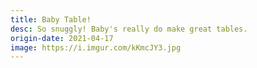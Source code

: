 ```yaml
---
title: Baby Table!
desc: So snuggly! Baby's really do make great tables.
origin-date: 2021-04-17
image: https://i.imgur.com/kKmcJY3.jpg
---
```

